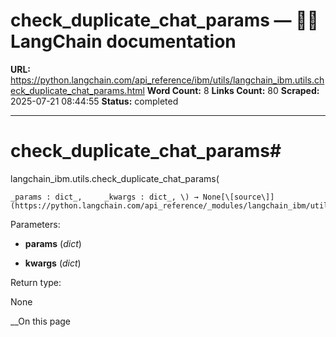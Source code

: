 # check_duplicate_chat_params — 🦜🔗 LangChain  documentation

**URL:** https://python.langchain.com/api_reference/ibm/utils/langchain_ibm.utils.check_duplicate_chat_params.html
**Word Count:** 8
**Links Count:** 80
**Scraped:** 2025-07-21 08:44:55
**Status:** completed

---

# check\_duplicate\_chat\_params\#

langchain\_ibm.utils.check\_duplicate\_chat\_params\(

    _params : dict_,     _kwargs : dict_, \) → None[\[source\]](https://python.langchain.com/api_reference/_modules/langchain_ibm/utils.html#check_duplicate_chat_params)\#     

Parameters:     

  * **params** \(_dict_\)

  * **kwargs** \(_dict_\)

Return type:     

None

__On this page